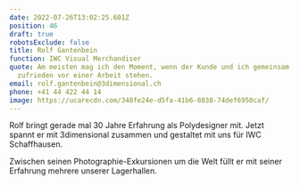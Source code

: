 ```yaml
---
date: 2022-07-26T13:02:25.601Z
position: 46
draft: true
robotsExclude: false
title: Rolf Gantenbein
function: IWC Visual Merchandiser
quote: Am meisten mag ich den Moment, wenn der Kunde und ich gemeinsam,
  zufrieden vor einer Arbeit stehen.
email: rolf.gantenbein@3dimensional.ch
phone: +41 44 422 44 14
image: https://ucarecdn.com/348fe24e-d5fa-41b6-8838-74def6950caf/
---
```

Rolf bringt gerade mal 30 Jahre Erfahrung als Polydesigner mit. Jetzt spannt er mit 3dimensional zusammen und gestaltet mit uns für IWC Schaffhausen.

Zwischen seinen Photographie-Exkursionen um die Welt füllt er mit seiner Erfahrung mehrere unserer Lagerhallen.